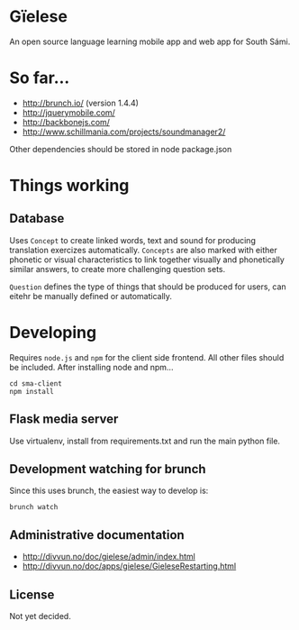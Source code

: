 # Gïelese

An open source language learning mobile app and web app for South Sámi.

# So far... 

 * http://brunch.io/
   (version 1.4.4)
 * http://jquerymobile.com/
 * http://backbonejs.com/
 * http://www.schillmania.com/projects/soundmanager2/

Other dependencies should be stored in node package.json

# Things working

## Database

Uses `Concept` to create linked words, text and sound for producing translation
exercizes automatically. `Concepts` are also marked with either phonetic or
visual characteristics to link together visually and phonetically similar
answers, to create more challenging question sets.

`Question` defines the type of things that should be produced for users, can eitehr
be manually defined or automatically.

# Developing

Requires `node.js` and `npm` for the client side frontend. All other files
should be included. After installing node and npm...

    cd sma-client
    npm install

## Flask media server

Use virtualenv, install from requirements.txt and run the main python file.

## Development watching for brunch

Since this uses brunch, the easiest way to develop is:

    brunch watch

## Administrative documentation

* http://divvun.no/doc/gielese/admin/index.html
* http://divvun.no/doc/apps/gielese/GieleseRestarting.html

## License

Not yet decided.
